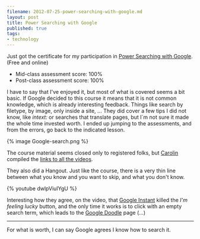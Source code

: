 ```yaml
---
filename: 2012-07-25-power-searching-with-google.md
layout: post
title: Power Searching with Google
published: true 
tags:
- technology 
---
```


Just got the certificate for my participation in [Power Searching
with
Google](http://www.google.com/insidesearch/landing/powersearching.html). (Free and online)

* Mid-class assessment score:  100%
* Post-class assessment score:  100%

I have to say that I've enjoyed it, but most of what is covered seems a bit basic. If Google decided to this course it means that it is not common knowledge, which is already interesting feedback. Things like search by filetype, by image, only inside a site, ...
They did cover a few tips I did not know, like *intext:* or searches that translate pages, but I´m
not sure it made the whole time invested worth. I ended up jumping to the assessments, and from
the errors, go back to the indicated lesson.

{% image Google-search.png %}
<!--more-->
The course material seems closed only to registered folks, but
[Carolin](http://www.twitter.com/bumsonseats) compiled the
[links to all the
videos](http://bumsonseats.wordpress.com/2012/07/20/power-searching-with-google-2/).


They also did a Hangout. Just like the course, there is a very thin line
between what you know and you want to skip, and what you don't know.

{% youtube dwlpViuIYgU %}

Interesting how they agree, on the video,  that [Google Instant](http://www.google.com/insidesearch/features/instant/about.html) killed the *I'm feeling
lucky* button, and the only time it works is to click with an empty search
term, which leads to the [Google
Doodle](https://www.google.com/doodles/finder/2012/All%20doodles) page (...)

---
For what is worth, I can say Google agrees I know how to search it.
